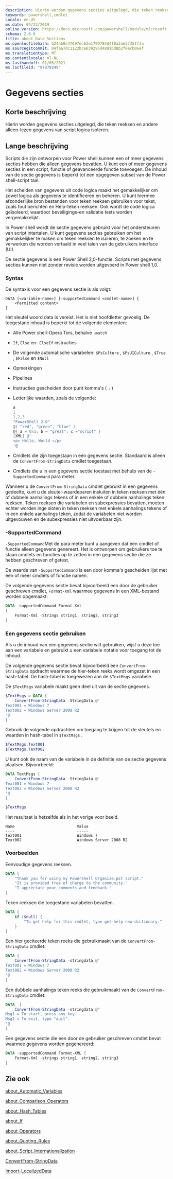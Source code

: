 ```yaml
---
description: Hierin worden gegevens secties uitgelegd, die teken reeksen en andere alleen-lezen gegevens van script logica isoleren.
keywords: powershell,cmdlet
Locale: en-US
ms.date: 04/23/2019
online version: https://docs.microsoft.com/powershell/module/microsoft.powershell.core/about/about_data_sections?view=powershell-7&WT.mc_id=ps-gethelp
schema: 2.0.0
title: about_Data_Sections
ms.openlocfilehash: b24ab9c47697ec62e1799784d4f0a3ae57351f2a
ms.sourcegitcommit: 04faa7dc1122bce839295d4891bd8b2f0ecb06ef
ms.translationtype: MT
ms.contentlocale: nl-NL
ms.lasthandoff: 01/05/2021
ms.locfileid: "97879249"
---
```

# <a name="about-data-sections"></a>Gegevens secties

## <a name="short-description"></a>Korte beschrijving
Hierin worden gegevens secties uitgelegd, die teken reeksen en andere alleen-lezen gegevens van script logica isoleren.

## <a name="long-description"></a>Lange beschrijving

Scripts die zijn ontworpen voor Power shell kunnen een of meer gegevens secties hebben die alleen gegevens bevatten. U kunt een of meer gegevens secties in een script, functie of geavanceerde functie toevoegen. De inhoud van de sectie gegevens is beperkt tot een opgegeven subset van de Power shell-script taal.

Het scheiden van gegevens uit code logica maakt het gemakkelijker om zowel logica als gegevens te identificeren en beheren. U kunt hiermee afzonderlijke bron bestanden voor teken reeksen gebruiken voor tekst, zoals fout berichten en Help-teken reeksen. Ook wordt de code logica geïsoleerd, waardoor beveiligings-en validatie tests worden vergemakkelijkt.

In Power shell wordt de sectie gegevens gebruikt voor het ondersteunen van script intertalen.
U kunt gegevens secties gebruiken om het gemakkelijker te maken om teken reeksen te isoleren, te zoeken en te verwerken die worden vertaald in veel talen van de gebruikers interface (UI).

De sectie gegevens is een Power Shell 2,0-functie. Scripts met gegevens secties kunnen niet zonder revisie worden uitgevoerd in Power shell 1,0.

### <a name="syntax"></a>Syntax

De syntaxis voor een gegevens sectie is als volgt:

```
DATA [<variable-name>] [-supportedCommand <cmdlet-name>] {
    <Permitted content>
}
```

Het sleutel woord data is vereist. Het is niet hoofdletter gevoelig. De toegestane inhoud is beperkt tot de volgende elementen:

- Alle Power shell-Opera Tors, behalve `-match`
- `If`, `Else` en- `ElseIf` instructies
- De volgende automatische variabelen: `$PsCulture` , `$PsUICulture` , `$True` , `$False` en `$Null`
- Opmerkingen
- Pipelines
- Instructies gescheiden door punt komma's ( `;` )
- Letterlijke waarden, zoals de volgende:

  ```powershell
  a
  1
  1,2,3
  "PowerShell 2.0"
  @( "red", "green", "blue" )
  @{ a = 0x1; b = "great"; c ="script" }
  [XML] @'
  <p> Hello, World </p>
  '@
  ```

- Cmdlets die zijn toegestaan in een gegevens sectie. Standaard is alleen de `ConvertFrom-StringData` cmdlet toegestaan.
- Cmdlets die u in een gegevens sectie toestaat met behulp van de `-SupportedCommand` para meter.

Wanneer u de `ConvertFrom-StringData` cmdlet gebruikt in een gegevens gedeelte, kunt u de sleutel-waardeparen insluiten in teken reeksen met één of dubbele aanhalings tekens of in een enkele of dubbele aanhalings teken reeksen. Teken reeksen die variabelen en subexpressies bevatten, moeten echter worden inge sloten in teken reeksen met enkele aanhalings tekens of in een enkele aanhalings teken, zodat de variabelen niet worden uitgevouwen en de subexpressies niet uitvoerbaar zijn.

### <a name="-supportedcommand"></a>-SupportedCommand

`-SupportedCommand`Met de para meter kunt u aangeven dat een cmdlet of functie alleen gegevens genereert. Het is ontworpen om gebruikers toe te staan cmdlets en functies op te zetten in een gegevens sectie die ze hebben geschreven of getest.

De waarde van `-SupportedCommand` is een door komma's gescheiden lijst met een of meer cmdlets of functie namen.

De volgende gegevens sectie bevat bijvoorbeeld een door de gebruiker geschreven cmdlet, `Format-Xml` waarmee gegevens in een XML-bestand worden opgemaakt:

```powershell
DATA -supportedCommand Format-Xml
{
    Format-Xml -Strings string1, string2, string3
}
```

### <a name="using-a-data-section"></a>Een gegevens sectie gebruiken

Als u de inhoud van een gegevens sectie wilt gebruiken, wijst u deze toe aan een variabele en gebruikt u een variabele notatie voor toegang tot de inhoud.

De volgende gegevens sectie bevat bijvoorbeeld een `ConvertFrom-StringData` opdracht waarmee de hier-teken reeks wordt omgezet in een hash-tabel. De hash-tabel is toegewezen aan de `$TextMsgs` variabele.

De `$TextMsgs` variabele maakt geen deel uit van de sectie gegevens.

```powershell
$TextMsgs = DATA {
    ConvertFrom-StringData -StringData @'
Text001 = Windows 7
Text002 = Windows Server 2008 R2
'@
}
```

Gebruik de volgende opdrachten om toegang te krijgen tot de sleutels en waarden in hash-tabel in `$TextMsgs` .

```powershell
$TextMsgs.Text001
$TextMsgs.Text002
```

U kunt ook de naam van de variabele in de definitie van de sectie gegevens plaatsen. Bijvoorbeeld:

```powershell
DATA TextMsgs {
    ConvertFrom-StringData -StringData @'
Text001 = Windows 7
Text002 = Windows Server 2008 R2
'@
}

$TextMsgs
```

Het resultaat is hetzelfde als in het vorige voor beeld.

```Output
Name                           Value
----                           -----
Text001                        Windows 7
Text002                        Windows Server 2008 R2
```

### <a name="examples"></a>Voorbeelden

Eenvoudige gegevens reeksen.

```powershell
DATA {
    "Thank you for using my PowerShell Organize.pst script."
    "It is provided free of charge to the community."
    "I appreciate your comments and feedback."
}
```

Teken reeksen die toegestane variabelen bevatten.

```powershell
DATA {
    if ($null) {
        "To get help for this cmdlet, type get-help new-dictionary."
    }
}
```

Een hier geciteerde teken reeks die gebruikmaakt van de `ConvertFrom-StringData` cmdlet:

```powershell
DATA {
    ConvertFrom-StringData -stringdata @'
Text001 = Windows 7
Text002 = Windows Server 2008 R2
'@
}
```

Een dubbele aanhalings teken reeks die gebruikmaakt van de `ConvertFrom-StringData` cmdlet:

```powershell
DATA  {
    ConvertFrom-StringData -stringdata @"
Msg1 = To start, press any key.
Msg2 = To exit, type "quit".
"@
}
```

Een gegevens sectie die een door de gebruiker geschreven cmdlet bevat waarmee gegevens worden gegenereerd:

```powershell
DATA -supportedCommand Format-XML {
    Format-Xml -strings string1, string2, string3
}
```

## <a name="see-also"></a>Zie ook

[about_Automatic_Variables](about_Automatic_Variables.md)

[about_Comparison_Operators](about_Comparison_Operators.md)

[about_Hash_Tables](about_Hash_Tables.md)

[about_If](about_If.md)

[about_Operators](about_Operators.md)

[about_Quoting_Rules](about_Quoting_Rules.md)

[about_Script_Internationalization](about_Script_Internationalization.md)

[ConvertFrom-StringData](xref:Microsoft.PowerShell.Utility.ConvertFrom-StringData)

[Import-LocalizedData](xref:Microsoft.PowerShell.Utility.Import-LocalizedData)
